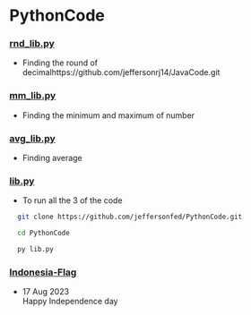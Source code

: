 # PythonCode

### [rnd_lib.py](/../../../../jeffersonfed/PythonCode/blob/main/rnd_lib.py)
- Finding the round of decimalhttps://github.com/jeffersonrj14/JavaCode.git

### [mm_lib.py](/../../../../jeffersonfed/PythonCode/blob/main/mm_lib.py)
- Finding the minimum and maximum of number

### [avg_lib.py](/../../../../jeffersonfed/PythonCode/blob/main/avg_lib.py)
- Finding average

### [lib.py](/../../../../jeffersonfed/PythonCode/blob/main/lib.py)
- To run all the 3 of the code
```bash
  git clone https://github.com/jeffersonfed/PythonCode.git
```
```bash
  cd PythonCode
```
```bash
  py lib.py
```

### [Indonesia-Flag](/../../../../jeffersonfed/PythonCode/blob/main/Indonesia-flag/flag.py)
- 17 Aug 2023<br>
  Happy Independence day